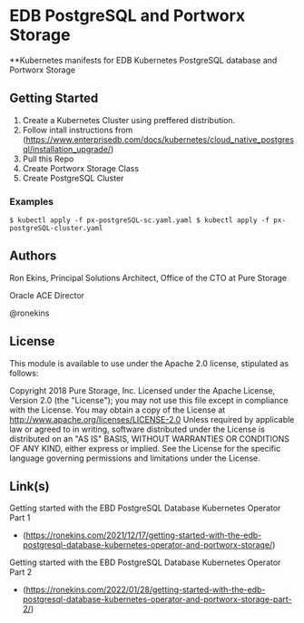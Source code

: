# EDB PostgreSQL and Portworx Storage
**Kubernetes manifests for EDB Kubernetes PostgreSQL database and Portworx Storage

## Getting Started

1. Create a Kubernetes Cluster using preffered distribution.
1. Follow intall instructions from (https://www.enterprisedb.com/docs/kubernetes/cloud_native_postgresql/installation_upgrade/)
1. Pull this Repo
1. Create Portworx Storage Class
1. Create PostgreSQL Cluster

### Examples
`
$ kubectl apply -f px-postgreSQL-sc.yaml.yaml
$ kubectl apply -f px-postgreSQL-cluster.yaml
`

## Authors

Ron Ekins, Principal Solutions Architect, Office of the CTO at Pure Storage

Oracle ACE Director

@ronekins

## License

This module is available to use under the Apache 2.0 license, stipulated as follows:

Copyright 2018 Pure Storage, Inc.
Licensed under the Apache License, Version 2.0 (the "License"); you may not use this file except in compliance with the License. You may obtain a copy of the License at http://www.apache.org/licenses/LICENSE-2.0 Unless required by applicable law or agreed to in writing, software distributed under the License is distributed on  an "AS IS" BASIS, WITHOUT WARRANTIES OR CONDITIONS OF ANY KIND, either express or implied. See the License for the specific language governing permissions and limitations under the License.

## Link(s)

Getting started with the EBD PostgreSQL Database Kubernetes Operator Part 1
- (https://ronekins.com/2021/12/17/getting-started-with-the-edb-postgresql-database-kubernetes-operator-and-portworx-storage/)

Getting started with the EBD PostgreSQL Database Kubernetes Operator Part 2
- (https://ronekins.com/2022/01/28/getting-started-with-the-edb-postgresql-database-kubernetes-operator-and-portworx-storage-part-2/)
